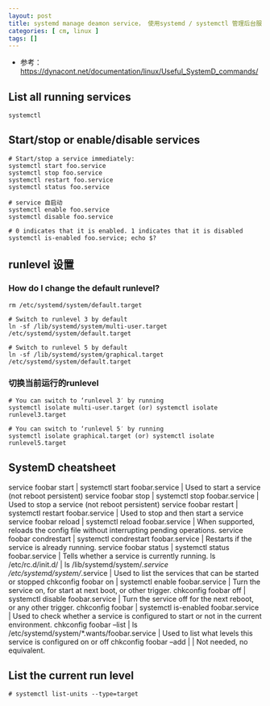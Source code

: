 ```yaml
---
layout: post
title: systemd manage deamon service， 使用systemd / systemctl 管理后台服务
categories: [ cm, linux ]
tags: []
---
```



* 参考： <https://dynacont.net/documentation/linux/Useful_SystemD_commands/>



## List all running services

~~~
systemctl
~~~



## Start/stop or enable/disable services

~~~ shell
# Start/stop a service immediately:
systemctl start foo.service
systemctl stop foo.service
systemctl restart foo.service
systemctl status foo.service

# service 自启动
systemctl enable foo.service
systemctl disable foo.service

# 0 indicates that it is enabled. 1 indicates that it is disabled
systemctl is-enabled foo.service; echo $?

~~~




## runlevel 设置

### How do I change the default runlevel?

~~~ shell
rm /etc/systemd/system/default.target

# Switch to runlevel 3 by default
ln -sf /lib/systemd/system/multi-user.target /etc/systemd/system/default.target

# Switch to runlevel 5 by default
ln -sf /lib/systemd/system/graphical.target /etc/systemd/system/default.target
~~~

### 切换当前运行的runlevel

~~~ shell
# You can switch to ‘runlevel 3′ by running
systemctl isolate multi-user.target (or) systemctl isolate runlevel3.target

# You can switch to ‘runlevel 5′ by running
systemctl isolate graphical.target (or) systemctl isolate runlevel5.target
~~~



## SystemD cheatsheet

service foobar start  | systemctl start foobar.service  | Used to start a service (not reboot persistent)
service foobar stop  | systemctl stop foobar.service  | Used to stop a service (not reboot persistent)
service foobar restart  | systemctl restart foobar.service  | Used to stop and then start a service
service foobar reload  | systemctl reload foobar.service  | When supported, reloads the config file without interrupting pending operations.
service foobar condrestart  | systemctl condrestart foobar.service  | Restarts if the service is already running.
service foobar status  | systemctl status foobar.service  | Tells whether a service is currently running.
ls /etc/rc.d/init.d/  | ls /lib/systemd/system/*.service /etc/systemd/system/*.service  | Used to list the services that can be started or stopped
chkconfig foobar on  | systemctl enable foobar.service  | Turn the service on, for start at next boot, or other trigger.
chkconfig foobar off  | systemctl disable foobar.service  | Turn the service off for the next reboot, or any other trigger.
chkconfig foobar  | systemctl is-enabled foobar.service  | Used to check whether a service is configured to start or not in the current environment.
chkconfig foobar –list  | ls /etc/systemd/system/*.wants/foobar.service  | Used to list what levels this service is configured on or off
chkconfig foobar –add  |    | Not needed, no equivalent.



## List the current run level

~~~
# systemctl list-units --type=target
~~~






